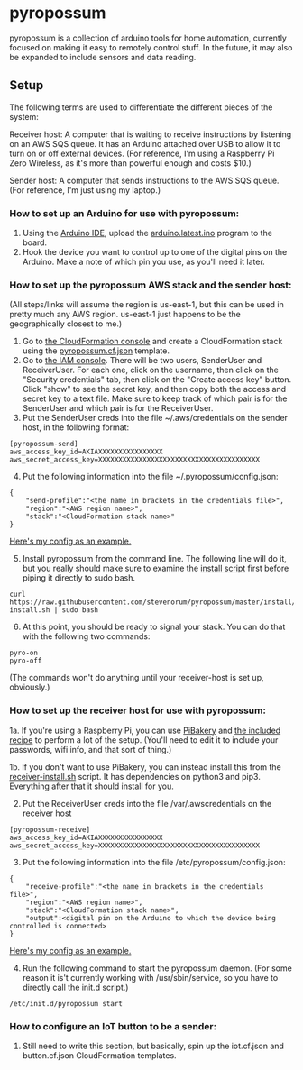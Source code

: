 # pyropossum

pyropossum is a collection of arduino tools for home automation, currently focused on making it easy to remotely control stuff.  In the future, it may also be expanded to include sensors and data reading.

## Setup
The following terms are used to differentiate the different pieces of the system:

Receiver host: A computer that is waiting to receive instructions by listening on an AWS SQS queue.  It has an Arduino attached over USB to allow it to turn on or off external devices.  (For reference, I'm using a Raspberry Pi Zero Wireless, as it's more than powerful enough and costs $10.)

Sender host: A computer that sends instructions to the AWS SQS queue.  (For reference, I'm just using my laptop.)

### How to set up an Arduino for use with pyropossum:
1. Using the [Arduino IDE](https://www.arduino.cc/en/Main/Software), upload the [arduino.latest.ino](ino/arduino.latest.ino) program to the board.
2. Hook the device you want to control up to one of the digital pins on the Arduino.  Make a note of which pin you use, as you'll need it later.

### How to set up the pyropossum AWS stack and the sender host:
(All steps/links will assume the region is us-east-1, but this can be used in pretty much any AWS region.  us-east-1 just happens to be the geographically closest to me.)
1. Go to [the CloudFormation console](https://console.aws.amazon.com/cloudformation/home?region=us-east-1#/stacks "CloudFormation Console (us-east-1)") and create a CloudFormation stack using the [pyropossum.cf.json](cloudformation/pyropossum.cf.json) template.
2. Go to [the IAM console](https://console.aws.amazon.com/iam/home?region=us-east-1#/users "IAM Console").  There will be two users, <SystemID>SenderUser and <SystemID>ReceiverUser.  For each one, click on the username, then click on the "Security credentials" tab, then click on the "Create access key" button.  Click "show" to see the secret key, and then copy both the access and secret key to a text file.  Make sure to keep track of which pair is for the SenderUser and which pair is for the ReceiverUser.
3. Put the SenderUser creds into the file ~/.aws/credentials on the sender host, in the following format:
```
[pyropossum-send]
aws_access_key_id=AKIAXXXXXXXXXXXXXXXX
aws_secret_access_key=XXXXXXXXXXXXXXXXXXXXXXXXXXXXXXXXXXXXXXXX
```
4. Put the following information into the file ~/.pyropossum/config.json:
```
{
    "send-profile":"<the name in brackets in the credentials file>",
    "region":"<AWS region name>",
    "stack":"<CloudFormation stack name>"
}
```
[Here's my config as an example.](config/sender-config.json)

5. Install pyropossum from the command line.  The following line will do it, but you really should make sure to examine the [install script](install/sender-install.sh) first before piping it directly to sudo bash.
```
curl https://raw.githubusercontent.com/stevenorum/pyropossum/master/install/sender-install.sh | sudo bash
```
6. At this point, you should be ready to signal your stack.  You can do that with the following two commands:
```
pyro-on
pyro-off
```
(The commands won't do anything until your receiver-host is set up, obviously.)

### How to set up the receiver host for use with pyropossum:
1a. If you're using a Raspberry Pi, you can use [PiBakery](http://www.pibakery.org) and [the included recipe](pibakery-recipe.xml) to perform a lot of the setup.  (You'll need to edit it to include your passwords, wifi info, and that sort of thing.)

1b. If you don't want to use PiBakery, you can instead install this from the [receiver-install.sh](install/receiver-install.sh) script.  It has dependencies on python3 and pip3.  Everything after that it should install for you.

2. Put the ReceiverUser creds into the file /var/.awscredentials on the receiver host
```
[pyropossum-receive]
aws_access_key_id=AKIAXXXXXXXXXXXXXXXX
aws_secret_access_key=XXXXXXXXXXXXXXXXXXXXXXXXXXXXXXXXXXXXXXXX
```
3. Put the following information into the file /etc/pyropossum/config.json:
```
{
    "receive-profile":"<the name in brackets in the credentials file>",
    "region":"<AWS region name>",
    "stack":"<CloudFormation stack name>",
    "output":<digital pin on the Arduino to which the device being controlled is connected>
}
```
[Here's my config as an example.](config/receiver-config.json)

4. Run the following command to start the pyropossum daemon.  (For some reason it is't currently working with /usr/sbin/service, so you have to directly call the init.d script.)
```
/etc/init.d/pyropossum start
```

### How to configure an IoT button to be a sender:
1. Still need to write this section, but basically, spin up the iot.cf.json and button.cf.json CloudFormation templates.
